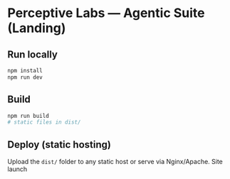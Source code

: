 # Perceptive Labs — Agentic Suite (Landing)

## Run locally
```bash
npm install
npm run dev
```

## Build
```bash
npm run build
# static files in dist/
```

## Deploy (static hosting)
Upload the `dist/` folder to any static host or serve via Nginx/Apache.
Site launch
